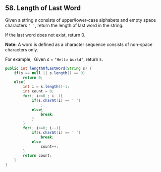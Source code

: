 ##  58. Length of Last Word

Given a string *s* consists of upper/lower-case alphabets and empty space characters `' '`, return the length of last word in the string.

If the last word does not exist, return 0.

**Note:** A word is defined as a character sequence consists of non-space characters only.

For example, 
Given *s* = `"Hello World"`,
return `5`.


```java
public int lengthOfLastWord(String s) {
    if(s == null || s.length() == 0)
        return 0;
    else{
        int i = s.length()-1;
        int count = 0;
        for(; i>=0 ; i--){
            if(s.charAt(i) == ' ')
                ;
            else{
                break;
            }
        }
        for(; i>=0; i--){
            if(s.charAt(i) == ' ')
                break;
            else
                count++;
        }
        return count;
    }
}
```
